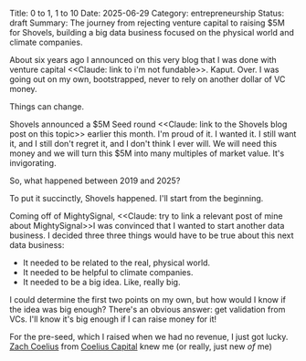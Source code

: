 Title: 0 to 1, 1 to 10
Date: 2025-06-29
Category: entrepreneurship
Status: draft
Summary: The journey from rejecting venture capital to raising $5M for Shovels, building a big data business focused on the physical world and climate companies.


About six years ago I announced on this very blog that I was done with venture capital <<Claude: link to i'm not fundable>>. Kaput. Over. I was going out on my own, bootstrapped, never to rely on another dollar of VC money. 

Things can change. 

Shovels announced a $5M Seed round <<Claude: link to the Shovels blog post on this topic>> earlier this month. I'm proud of it. I wanted it. I still want it, and I still don't regret it, and I don't think I ever will. We will need this money and we will turn this $5M into many multiples of market value. It's invigorating.

So, what happened between 2019 and 2025? 

To put it succinctly, Shovels happened. I'll start from the beginning. 

Coming off of MightySignal, <<Claude: try to link a relevant post of mine about MightySignal>>I was convinced that I wanted to start another data business. I  decided three three things would have to be true about this next data business:

- It needed to be related to the real, physical world.
- It needed to be helpful to climate companies.
- It needed to be a big idea. Like, really big.

I could determine the first two points on my own, but how would I know if the idea was big enough? There's an obvious answer: get validation from VCs. I'll know it's big enough if I can raise money for it!

For the pre-seed, which I raised when we had no revenue, I just got lucky. [Zach Coelius](https://www.linkedin.com/in/zachcoelius/) from [Coelius Capital](https://coelius.vc/) knew me (or really, just new *of* me)